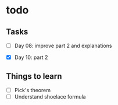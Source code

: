 # todo

##  Tasks

- [ ] Day 08: improve part 2 and explanations
- [x] Day 10: part 2


## Things to learn

- [ ] Pick's theorem
- [ ] Understand shoelace formula
